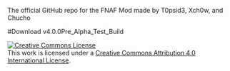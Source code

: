 The official GitHub repo for the FNAF Mod made by T0psid3, Xch0w, and Chucho


#Download v4.0.0Pre_Alpha_Test_Build 


<a rel="license" href="http://creativecommons.org/licenses/by/4.0/"><img alt="Creative Commons License" style="border-width:0" src="http://www.safegamepro.com/wp-content/uploads/2015/06/download-button-new.png" /></a><br />This work is licensed under a <a rel="license" href="http://creativecommons.org/licenses/by/4.0/">Creative Commons Attribution 4.0 International License</a>.
